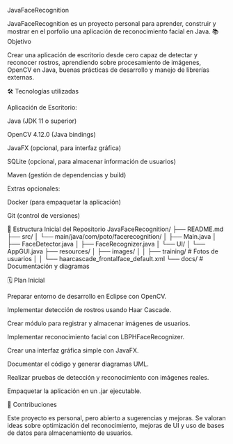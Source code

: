 JavaFaceRecognition

JavaFaceRecognition es un proyecto personal para aprender, construir y mostrar en el porfolio una aplicación de reconocimiento facial en Java.
📚 Objetivo

Crear una aplicación de escritorio desde cero capaz de detectar y reconocer rostros, aprendiendo sobre procesamiento de imágenes, OpenCV en Java, buenas prácticas de desarrollo y manejo de librerías externas.

🛠️ Tecnologías utilizadas

Aplicación de Escritorio:

Java (JDK 11 o superior)

OpenCV 4.12.0 (Java bindings)

JavaFX (opcional, para interfaz gráfica)

SQLite (opcional, para almacenar información de usuarios)

Maven (gestión de dependencias y build)

Extras opcionales:

Docker (para empaquetar la aplicación)

Git (control de versiones)

📂 Estructura Inicial del Repositorio
JavaFaceRecognition/
├── README.md
├── src/
│   └── main/java/com/poto/facerecognition/
│       ├── Main.java
│       ├── FaceDetector.java
│       ├── FaceRecognizer.java
│       └── UI/
│           └── AppGUI.java
├── resources/
│   ├── images/
│   │   ├── training/       # Fotos de usuarios
│   │   └── haarcascade_frontalface_default.xml
└── docs/                  # Documentación y diagramas

🗓️ Plan Inicial

Preparar entorno de desarrollo en Eclipse con OpenCV.

Implementar detección de rostros usando Haar Cascade.

Crear módulo para registrar y almacenar imágenes de usuarios.

Implementar reconocimiento facial con LBPHFaceRecognizer.

Crear una interfaz gráfica simple con JavaFX.

Documentar el código y generar diagramas UML.

Realizar pruebas de detección y reconocimiento con imágenes reales.

Empaquetar la aplicación en un .jar ejecutable.

🤝 Contribuciones

Este proyecto es personal, pero abierto a sugerencias y mejoras.
Se valoran ideas sobre optimización del reconocimiento, mejoras de UI y uso de bases de datos para almacenamiento de usuarios.
